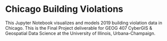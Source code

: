 # Chicago Building Violations
 This Jupyter Notebook visualizes and models 2019 building violation data in Chicago. This is the Final Project deliverable for GEOG 407 CyberGIS & Geospatial Data Science at the University of Illinois, Urbana-Champaign.
